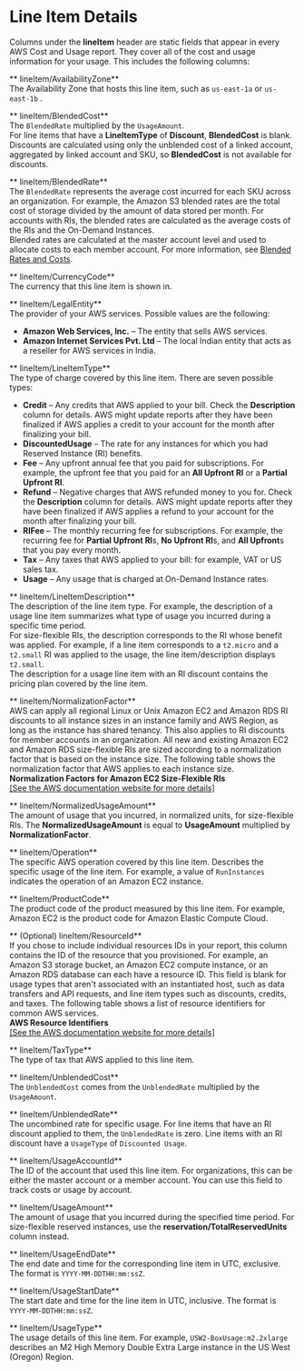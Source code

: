# Line Item Details<a name="enhanced-lineitem-columns"></a>

Columns under the **lineItem** header are static fields that appear in every AWS Cost and Usage report\. They cover all of the cost and usage information for your usage\. This includes the following columns:

** lineItem/AvailabilityZone**  
The Availability Zone that hosts this line item, such as `us-east-1a` or `us-east-1b` \.

** lineItem/BlendedCost**  
The `BlendedRate` multiplied by the `UsageAmount`\.  
For line items that have a **LineItemType** of **Discount**, **BlendedCost** is blank\. Discounts are calculated using only the unblended cost of a linked account, aggregated by linked account and SKU, so **BlendedCost** is not available for discounts\.

** lineItem/BlendedRate**  
The `BlendedRate` represents the average cost incurred for each SKU across an organization\. For example, the Amazon S3 blended rates are the total cost of storage divided by the amount of data stored per month\. For accounts with RIs, the blended rates are calculated as the average costs of the RIs and the On\-Demand Instances\.  
Blended rates are calculated at the master account level and used to allocate costs to each member account\. For more information, see [Blended Rates and Costs](con-bill-blended-rates.md#Blended_CB)\.

** lineItem/CurrencyCode**  
The currency that this line item is shown in\.

** lineItem/LegalEntity**  
The provider of your AWS services\. Possible values are the following:   
+ **Amazon Web Services, Inc\.** – The entity that sells AWS services\.
+ **Amazon Internet Services Pvt\. Ltd** – The local Indian entity that acts as a reseller for AWS services in India\.

** lineItem/LineItemType**  
The type of charge covered by this line item\. There are seven possible types:  
+ **Credit** – Any credits that AWS applied to your bill\. Check the **Description** column for details\. AWS might update reports after they have been finalized if AWS applies a credit to your account for the month after finalizing your bill\.
+ **DiscountedUsage** – The rate for any instances for which you had Reserved Instance \(RI\) benefits\.
+ **Fee** – Any upfront annual fee that you paid for subscriptions\. For example, the upfront fee that you paid for an **All Upfront RI** or a **Partial Upfront RI**\.
+ **Refund** – Negative charges that AWS refunded money to you for\. Check the **Description** column for details\. AWS might update reports after they have been finalized if AWS applies a refund to your account for the month after finalizing your bill\.
+ **RIFee** – The monthly recurring fee for subscriptions\. For example, the recurring fee for **Partial Upfront RI**s, **No Upfront RI**s, and **All Upfront**s that you pay every month\.
+ **Tax** – Any taxes that AWS applied to your bill: for example, VAT or US sales tax\.
+ **Usage** – Any usage that is charged at On\-Demand Instance rates\.

** lineItem/LineItemDescription**  
The description of the line item type\. For example, the description of a usage line item summarizes what type of usage you incurred during a specific time period\.   
For size\-flexible RIs, the description corresponds to the RI whose benefit was applied\. For example, if a line item corresponds to a `t2.micro` and a `t2.small` RI was applied to the usage, the line item/description displays `t2.small`\.   
The description for a usage line item with an RI discount contains the pricing plan covered by the line item\.

** lineItem/NormalizationFactor**  
AWS can apply all regional Linux or Unix Amazon EC2 and Amazon RDS RI discounts to all instance sizes in an instance family and AWS Region, as long as the instance has shared tenancy\. This also applies to RI discounts for member accounts in an organization\. All new and existing Amazon EC2 and Amazon RDS size\-flexible RIs are sized according to a normalization factor that is based on the instance size\. The following table shows the normalization factor that AWS applies to each instance size\.    
**Normalization Factors for Amazon EC2 Size\-Flexible RIs**    
<a name="aws-normalization-factors"></a>[\[See the AWS documentation website for more details\]](http://docs.aws.amazon.com/awsaccountbilling/latest/aboutv2/enhanced-lineitem-columns.html)

** lineItem/NormalizedUsageAmount**  
The amount of usage that you incurred, in normalized units, for size\-flexible RIs\. The **NormalizedUsageAmount** is equal to **UsageAmount** multiplied by **NormalizationFactor**\.

** lineItem/Operation**  
The specific AWS operation covered by this line item\. Describes the specific usage of the line item\. For example, a value of `RunInstances` indicates the operation of an Amazon EC2 instance\.

** lineItem/ProductCode**  
The product code of the product measured by this line item\. For example, Amazon EC2 is the product code for Amazon Elastic Compute Cloud\.

** \(Optional\) lineItem/ResourceId**  
If you chose to include individual resources IDs in your report, this column contains the ID of the resource that you provisioned\. For example, an Amazon S3 storage bucket, an Amazon EC2 compute instance, or an Amazon RDS database can each have a resource ID\. This field is blank for usage types that aren't associated with an instantiated host, such as data transfers and API requests, and line item types such as discounts, credits, and taxes\. The following table shows a list of resource identifiers for common AWS services\.    
**AWS Resource Identifiers**    
<a name="aws-resource-identifiers"></a>[\[See the AWS documentation website for more details\]](http://docs.aws.amazon.com/awsaccountbilling/latest/aboutv2/enhanced-lineitem-columns.html)

** lineItem/TaxType**  
The type of tax that AWS applied to this line item\. 

** lineItem/UnblendedCost**  
The `UnblendedCost` comes from the `UnblendedRate` multiplied by the `UsageAmount`\.

** lineItem/UnblendedRate**  
The uncombined rate for specific usage\. For line items that have an RI discount applied to them, the `UnblendedRate` is zero\. Line items with an RI discount have a `UsageType` of `Discounted Usage`\.

** lineItem/UsageAccountId**  
The ID of the account that used this line item\. For organizations, this can be either the master account or a member account\. You can use this field to track costs or usage by account\. 

** lineItem/UsageAmount**  
The amount of usage that you incurred during the specified time period\. For size\-flexible reserved instances, use the **reservation/TotalReservedUnits** column instead\.

** lineItem/UsageEndDate**  
The end date and time for the corresponding line item in UTC, exclusive\. The format is `YYYY-MM-DDTHH:mm:ssZ`\.

** lineItem/UsageStartDate**  
The start date and time for the line item in UTC, inclusive\. The format is `YYYY-MM-DDTHH:mm:ssZ`\. 

** lineItem/UsageType**  
The usage details of this line item\. For example, `USW2-BoxUsage:m2.2xlarge` describes an M2 High Memory Double Extra Large instance in the US West \(Oregon\) Region\.